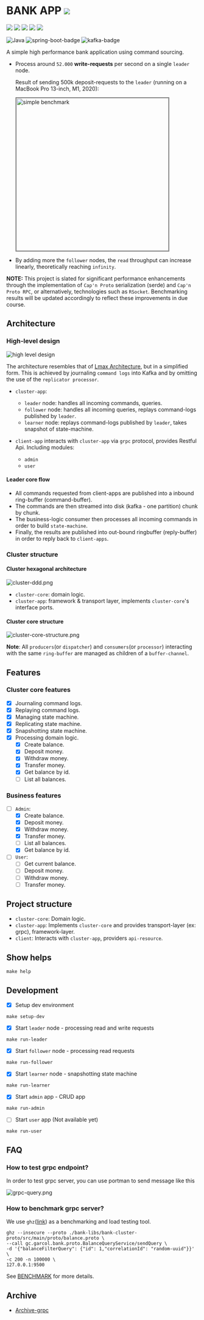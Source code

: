 # BANK APP <img src="https://img.shields.io/badge/version-1.0.0-blue.svg"/>

<div>
  <img style="display: inline-block" src="https://img.shields.io/badge/Replicated%20state%20machine-f38a3f.svg">
  <img style="display: inline-block" src="https://img.shields.io/badge/Lmax%20disruptor-green.svg">
  <img style="display: inline-block" src="https://img.shields.io/badge/Protobuf-yellow.svg">
  <img style="display: inline-block" src="https://img.shields.io/badge/Grpc-red.svg">
  <img style="display: inline-block" src="https://img.shields.io/badge/Microservice-blue.svg">
</div>

![Java](https://img.shields.io/badge/java-%23ED8B00.svg?style=for-the-badge&logo=openjdk&logoColor=white)
![spring-boot-badge](https://img.shields.io/badge/Spring-6DB33F?style=for-the-badge&logo=spring&logoColor=white)
![kafka-badge](https://img.shields.io/badge/Apache_Kafka-231F20?style=for-the-badge&logo=apache-kafka&logoColor=white)

A simple high performance bank application using command sourcing.
- Process around `52.000` **write-requests** per second on a single `leader` node.

  Result of sending 500k deposit-requests to the `leader` (running on a MacBook Pro 13-inch, M1, 2020):

  <img style="width: 400px; max-width: 100vw; border: 2px solid grey;" src="./docs/benchmark/simple-benchmark.png" alt="simple benchmark">

- By adding more the `follower` nodes, the `read` throughput can increase linearly, theoretically reaching `infinity`.

**NOTE:** This project is slated for significant performance enhancements through the implementation of `Cap'n Proto` serialization (serde) and `Cap'n Proto RPC`, or alternatively, technologies such as `RSocket`.
Benchmarking results will be updated accordingly to reflect these improvements in due course.

## Architecture
### High-level design
![high level design](./docs/bank-app-v1.0.0.png)

The architecture resembles that of [Lmax Architecture](https://martinfowler.com/articles/lmax.html#:~:text=Figure%204%3A%20The%20LMAX%20architecture%20with%20the%20disruptors%20expanded), but in a simplified form.
This is achieved by journaling `command logs` into Kafka and by omitting the use of the `replicator processor`.

- `cluster-app`:
  - `leader` node: handles all incoming commands, queries.
  - `follower` node: handles all incoming queries, replays command-logs published by `leader`.
  - `learner` node: replays command-logs published by `leader`, takes snapshot of state-machine.

- `client-app` interacts with `cluster-app` via `grpc` protocol, provides Restful Api. Including modules:
  - `admin`
  - `user`

#### Leader core flow
- All commands requested from client-apps are published into a inbound ring-buffer (command-buffer).
- The commands are then streamed into disk (kafka - one partition) chunk by chunk.
- The business-logic consumer then processes all incoming commands in order to build `state-machine`.
- Finally, the results are published into out-bound ringbuffer (reply-buffer) in order to reply back to `client-apps`.

### Cluster structure

#### Cluster hexagonal architecture
![cluster-ddd.png](./docs/cluster-ddd.png)

- `cluster-core`: domain logic.
- `cluster-app`: framework & transport layer, implements `cluster-core`'s interface ports.

#### Cluster core structure
![cluster-core-structure.png](docs/cluster-core-structure.png)

**Note**: All `producers`(or `dispatcher`) and `consumers`(or `processor`) interacting with the same `ring-buffer` are managed as children of a `buffer-channel`.

## Features
### Cluster core features
- [X] Journaling command logs.
- [X] Replaying command logs.
- [X] Managing state machine.
- [X] Replicating state machine.
- [X] Snapshotting state machine.
- [X] Processing domain logic.
  - [X] Create balance.
  - [X] Deposit money.
  - [X] Withdraw money.
  - [X] Transfer money.
  - [X] Get balance by id.
  - [ ] List all balances.

### Business features
- [ ] `Admin`:
  - [X] Create balance.
  - [X] Deposit money.
  - [X] Withdraw money.
  - [X] Transfer money.
  - [ ] List all balances.
  - [X] Get balance by id.

- [ ] `User`:
  - [ ] Get current balance.
  - [ ] Deposit money.
  - [ ] Withdraw money.
  - [ ] Transfer money.

## Project structure
- `cluster-core`: Domain logic.
- `cluster-app`: Implements `cluster-core` and provides transport-layer (ex: grpc), framework-layer.
- `client`: Interacts with `cluster-app`, providers `api-resource`.

## Show helps
```shell
make help
```

## Development

- [X] Setup dev environment
```shell
make setup-dev
```

- [X] Start `leader` node - processing read and write requests
```shell
make run-leader
```

- [X] Start `follower` node - processing read requests
```shell
make run-follower
```

- [X] Start `learner` node - snapshotting state machine
```shell
make run-learner
```

- [X] Start `admin` app - CRUD app
```shell
make run-admin
```

- [ ] Start `user` app (Not available yet)
```shell
make run-user
```

## FAQ
### How to test grpc endpoint?
In order to test grpc server, you can use portman to send message like this

![grpc-query.png](docs/examples/grpc-query.png)

### How to benchmark grpc server?
We use `ghz`([link](https://github.com/bojand/ghz)) as a benchmarking and load testing tool.

```shell
ghz --insecure --proto ./bank-libs/bank-cluster-proto/src/main/proto/balance.proto \
--call gc.garcol.bank.proto.BalanceQueryService/sendQuery \
-d '{"balanceFilterQuery": {"id": 1,"correlationId": "random-uuid"}}' \
-c 200 -n 100000 \
127.0.0.1:9500
```

See [BENCHMARK](./README_benchmark.md) for more details.

## Archive
- [Archive-grpc](https://github.com/gc-garcol/lmax-disruptor-bank/tree/archive/v1-grpc-protocol)
